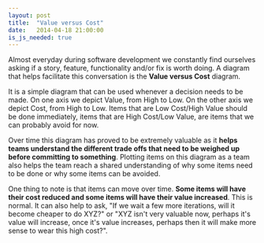 ```yaml
---
layout: post
title:  "Value versus Cost"
date:   2014-04-18 21:00:00
is_js_needed: true
---
```


<div id="value-versus-cost" class="graph"></div>
<script>
  {% asset posts/value-versus-cost.js %}
</script>

Almost everyday during software development we constantly find ourselves
asking if a story, feature, functionality and/or fix is worth doing. A diagram
that helps facilitate this conversation is the **Value versus Cost** diagram.

<!--more-->

It is a simple diagram that can be used whenever a decision needs
to be made. On one axis we depict Value, from High to Low. On the other axis
we depict Cost, from High to Low. Items that are Low Cost/High Value should be
done immediately, items that are High Cost/Low Value, are items that we can
probably avoid for now.

Over time this diagram has proved to be extremely valuable as it **helps teams
understand the different trade offs that need to be weighed up before
committing to something**. Plotting items on this diagram as a team also helps the
team reach a shared understanding of why some items need to be done or why
some items can be avoided.

One thing to note is that items can move over time. **Some items will have their
cost reduced and some items will have their value increased**. This is normal. It
can also help to ask, "If we wait a few more iterations, will it
become cheaper to do XYZ?" or "XYZ isn't very valuable now, perhaps it's value
will increase, once it's value increases, perhaps then it will make more sense
to wear this high cost?".
